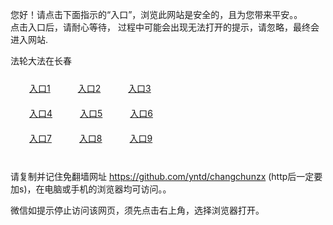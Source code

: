 您好！请点击下面指示的“入口”，浏览此网站是安全的，且为您带来平安。。 <br/>
点击入口后，请耐心等待， 过程中可能会出现无法打开的提示，请忽略，最终会进入网站. </br>

法轮大法在长春<br/>
<div style="padding:10px"><a style="margin:20px" target="_blank" href="https://d23l7btev108ku.cloudfront.net/2Qpsp?hsnkwme" id="ccLink1" rel="nofollow">入口1</a> <a target="_blank" style="margin:20px" href="https://d17cpdj7b5cxu5.cloudfront.net/2Qpsp?gexwt" id="ccLink2" rel="nofollow">入口2</a> <a style="margin:20px" target="_blank" href="https://d2r9hd8ww7hyk7.cloudfront.net/2Qpsp?zmvlkewu" id="ccLink3" rel="nofollow">入口3</a></div>

<div style="padding:10px" ><a style="margin:20px" target="_blank" href="https://d23l7btev108ku.cloudfront.net/2Qpsp?hsnkwme" id="ccLink4" rel="nofollow">入口4</a> <a style="margin:20px" href="https://d17cpdj7b5cxu5.cloudfront.net/2Qpsp?gexwt" target="_blank" id="ccLink5" rel="nofollow">入口5</a> <a style="margin:20px" href="https://d2r9hd8ww7hyk7.cloudfront.net/2Qpsp?zmvlkewu" target="_blank" id="ccLink6" rel="nofollow">入口6</a></div>

<div style="padding:10px"><a style="margin:20px" target="_blank" href="https://d23l7btev108ku.cloudfront.net/2Qpsp?hsnkwme" id="ccLink7" rel="nofollow">入口7</a> <a style="margin:20px" href="https://d17cpdj7b5cxu5.cloudfront.net/2Qpsp?gexwt" target="_blank" id="ccLink8" rel="nofollow">入口8</a> <a style="margin:20px" target="_blank" href="https://d2r9hd8ww7hyk7.cloudfront.net/2Qpsp?zmvlkewu" id="ccLink9" rel="nofollow">入口9</a></div>

<br/>



请复制并记住免翻墙网址 https://github.com/yntd/changchunzx (http后一定要加s)，在电脑或手机的浏览器均可访问。。<br/>

微信如提示停止访问该网页，须先点击右上角，选择浏览器打开。
